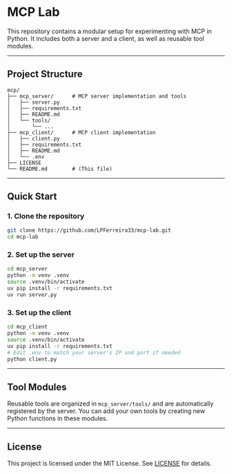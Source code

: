 # MCP Lab

This repository contains a modular setup for experimenting with MCP in Python. It includes both a server and a client, as well as reusable tool modules.

---

## Project Structure

```
mcp/
├── mcp_server/      # MCP server implementation and tools
│   ├── server.py
│   ├── requirements.txt
│   ├── README.md
│   └── tools/
│       └── ...
├── mcp_client/      # MCP client implementation
│   ├── client.py
│   ├── requirements.txt
│   ├── README.md
│   └── .env
├── LICENSE
└── README.md        # (This file)
```

---

## Quick Start

### 1. Clone the repository

```sh
git clone https://github.com/LPFerreira33/mcp-lab.git
cd mcp-lab
```

### 2. Set up the server

```sh
cd mcp_server
python -m venv .venv
source .venv/bin/activate
uv pip install -r requirements.txt
uv run server.py
```

### 3. Set up the client

```sh
cd mcp_client
python -m venv .venv
source .venv/bin/activate
uv pip install -r requirements.txt
# Edit .env to match your server's IP and port if needed
python client.py
```

---

## Tool Modules

Reusable tools are organized in `mcp_server/tools/` and are automatically registered by the server. You can add your own tools by creating new Python functions in these modules.

---

## License

This project is licensed under the MIT License. See [LICENSE](LICENSE) for details.

